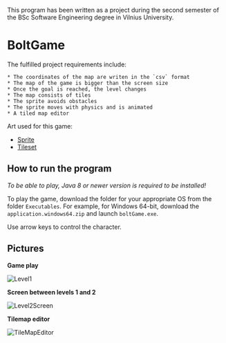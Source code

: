 This program has been written as a project during the second semester of the BSc Software Engineering degree in Vilnius University.

# BoltGame

The fulfilled project requirements include:

	* The coordinates of the map are writen in the `csv` format
	* The map of the game is bigger than the screen size
	* Once the goal is reached, the level changes
	* The map consists of tiles
	* The sprite avoids obstacles
	* The sprite moves with physics and is animated
	* A tiled map editor

Art used for this game:

* [Sprite](https://www.gameart2d.com/cat-and-dog-free-sprites.html)
* [Tileset](https://opengameart.org/content/city-pixel-tileset)


## How to run the program

*To be able to play, Java 8 or newer version is required to be installed!*

To play the game, download the folder for your appropriate OS from the folder `Executables`. For example, for Windows 64-bit, download the `application.windows64.zip` and launch `boltGame.exe`.

Use arrow keys to control the character.


## Pictures

**Game play**

![Level1](https://user-images.githubusercontent.com/73688133/113470456-7ffc2600-945e-11eb-85d5-e71df8b725b3.png)


**Screen between levels 1 and 2**

![Level2Screen](https://user-images.githubusercontent.com/73688133/113470459-87233400-945e-11eb-8e98-eaea135d7e0b.png)


**Tilemap editor**

![TileMapEditor](https://user-images.githubusercontent.com/73688133/113470460-89858e00-945e-11eb-947b-67f127553b30.png)
